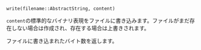 ```
write(filename::AbstractString, content)
```

`content`の標準的なバイナリ表現をファイルに書き込みます。ファイルがまだ存在しない場合は作成され、存在する場合は上書きされます。

ファイルに書き込まれたバイト数を返します。

